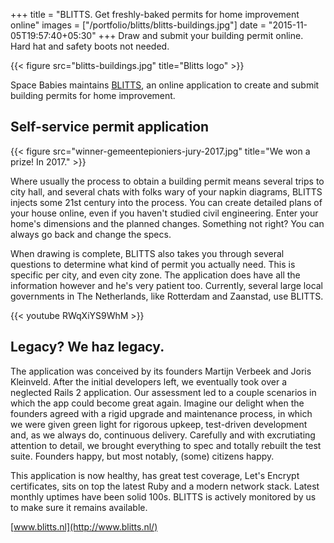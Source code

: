 +++
title = "BLITTS. Get freshly-baked permits for home improvement online"
images = ["/portfolio/blitts/blitts-buildings.jpg"]
date = "2015-11-05T19:57:40+05:30"
+++
Draw and submit your building permit online. Hard hat and safety boots not needed.
<!--more-->

{{< figure src="blitts-buildings.jpg" title="Blitts logo" >}}

Space Babies maintains [BLITTS](https://www.blitts.nl/), an online application to create and submit building permits for home improvement.

## Self-service permit application

{{< figure src="winner-gemeentepioniers-jury-2017.jpg" title="We won a prize! In 2017." >}}

Where usually the process to obtain a building permit means several trips to city hall, and several chats with folks wary of your napkin diagrams, BLITTS injects some 21st century into the process. You can create detailed plans of your house online, even if you haven't studied civil engineering. Enter your home's dimensions and the planned changes. Something not right? You can always go back and change the specs.

When drawing is complete, BLITTS also takes you through several questions to determine what kind of permit you actually need. This is specific per city, and even city zone. The application does have all the information however and he's very patient too. Currently, several large local governments in The Netherlands, like Rotterdam and Zaanstad, use BLITTS.

{{< youtube RWqXiYS9WhM >}}

## Legacy? We haz legacy.

The application was conceived by its founders Martijn Verbeek and Joris Kleinveld. After the initial developers left, we eventually took over a neglected Rails 2 application. Our assessment led to a couple scenarios in which the app could become great again. Imagine our delight when the founders agreed with a rigid upgrade and maintenance process, in which we were given green light for rigorous upkeep, test-driven development and, as we always do, continuous delivery. Carefully and with excrutiating attention to detail, we brought everything to spec and totally rebuilt the test suite. Founders happy, but most notably, (some) citizens happy.

This application is now healthy, has great test coverage, Let's Encrypt certificates, sits on top the latest Ruby and a modern network stack. Latest monthly uptimes have been solid 100s. BLITTS is actively monitored by us to make sure it remains available.

[www.blitts.nl](http://www.blitts.nl/)
